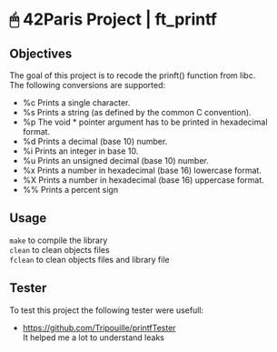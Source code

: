 # 🖱 42Paris Project | ft_printf

## Objectives

The goal of this project is to recode the prinft() function from libc.  
The following conversions are supported:

- %c Prints a single character.
- %s Prints a string (as defined by the common C convention).
- %p The void * pointer argument has to be printed in hexadecimal format.
- %d Prints a decimal (base 10) number.
- %i Prints an integer in base 10.
- %u Prints an unsigned decimal (base 10) number.
- %x Prints a number in hexadecimal (base 16) lowercase format.
- %X Prints a number in hexadecimal (base 16) uppercase format.
- %% Prints a percent sign

## Usage

`make` to compile the library  
`clean` to clean objects files  
`fclean` to clean objects files and library file

## Tester

To test this project the following tester were usefull:  
- https://github.com/Tripouille/printfTester  
It helped me a lot to understand leaks
